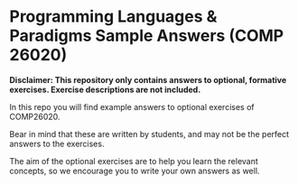 # Programming Languages & Paradigms Sample Answers (COMP 26020)

**Disclaimer: This repository only contains answers to optional, formative exercises. Exercise descriptions are not included.**

In this repo you will find example answers to optional exercises of COMP26020. 

Bear in mind that these are written by students, and may not be the perfect answers to the exercises.

The aim of the optional exercises are to help you learn the relevant concepts, so we encourage you to write your own answers as well.
